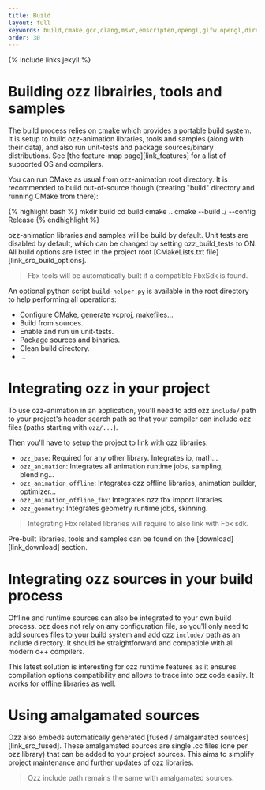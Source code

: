 ```yaml
---
title: Build
layout: full
keywords: build,cmake,gcc,clang,msvc,emscripten,opengl,glfw,opengl,directx,unit-tests,package
order: 30
---
```


{% include links.jekyll %}

Building ozz librairies, tools and samples
==========================================

The build process relies on [cmake](http://www.cmake.org) which provides a portable build system. It is setup to build ozz-animation libraries, tools and samples (along with their data), and also run unit-tests and package sources/binary distributions. See [the feature-map page][link_features] for a list of supported OS and compilers.

You can run CMake as usual from ozz-animation root directory. It is recommended to build out-of-source though (creating "build" directory and running CMake from there):

{% highlight bash %}
mkdir build
cd build
cmake ..
cmake --build ./ --config Release
{% endhighlight %}

ozz-animation libraries and samples will be build by default. Unit tests are disabled by default, which can be changed by setting ozz_build_tests to ON. All build options are listed in the project root [CMakeLists.txt file][link_src_build_options].  

> Fbx tools will be automatically built if a compatible FbxSdk is found.

An optional python script `build-helper.py` is available in the root directory to help performing all operations:

- Configure CMake, generate vcproj, makefiles...
- Build from sources.
- Enable and run un unit-tests.
- Package sources and binaries.
- Clean build directory.
- ...

Integrating ozz in your project
===============================

To use ozz-animation in an application, you'll need to add ozz `include/` path to your project's header search path so that your compiler can include ozz files (paths starting with `ozz/...`).

Then you'll have to setup the project to link with ozz libraries:

- `ozz_base`: Required for any other library. Integrates io, math...
- `ozz_animation`: Integrates all animation runtime jobs, sampling, blending...
- `ozz_animation_offline`: Integrates ozz offline libraries, animation builder, optimizer...
- `ozz_animation_offline_fbx`: Integrates ozz fbx import libraries.
- `ozz_geometry`: Integrates geometry runtime jobs, skinning.

> Integrating Fbx related libraries will require to also link with Fbx sdk.

Pre-built libraries, tools and samples can be found on the [download][link_download] section.

Integrating ozz sources in your build process
=============================================

Offline and runtime sources can also be integrated to your own build process. ozz does not rely on any configuration file, so you'll only need to add sources files to your build system and add ozz `include/` path as an include directory. It should be straightforward and compatible with all modern c++ compilers.

This latest solution is interesting for ozz runtime features as it ensures compilation options compatibility and allows to trace into ozz code easily. It works for offline libraries as well.

Using amalgamated sources
=========================
Ozz also embeds automatically generated [fused / amalgamated sources][link_src_fused]. These amalgamated sources are single .cc files (one per ozz library) that can be added to your project sources. This aims to simplify project maintenance and further updates of ozz libraries.

> Ozz include path remains the same with amalgamated sources.

